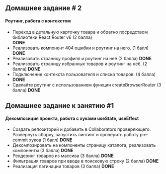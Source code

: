 ## Домашнее задание # 2

#### Роутинг, работа с контекстом

- Переход в детальную карточку товара и обратно посредством библиотеки
   React Router v6 (2 балла)  
   **DONE**
- Реализовать компонент 404 ошибки и роутинг на него. (1 балл)
  **DONE**
-  Реализовать страницу профиля и роутинг на неё (2 балла)
   **DONE**
- Реализовать страницу избранных товаров и роутинг на неё. (2 балла)
  **DONE**
- Подключение контекста пользователя и списка товаров. (4 балла)  
  **DONE**
- Сделайте роутинг с использованием функции createBrowserRouter (3 балла)
  **DONE**

## Домашнее задание к занятию #1

#### Декомпозиция проекта, работа с хуками useState, useEffect

- Создать репозиторий и добавить в Collaborators проверяющего. Развернуть сборку, запустить линтинг и
  проверить работу pre-commit хуков (1 балл)
  **DONE**
- Декомпозировать на компоненты страницу каталога, реализовать компоненты (3 балла)
  **DONE**
- Рендеринг товаров из массива (3 балла)
  **DONE**
- Фильтрация товаров при вводе в поисковую строку (2 балла)
  **DONE**
- Реализация пагинации товаров (3 балла)
  **DONE**
